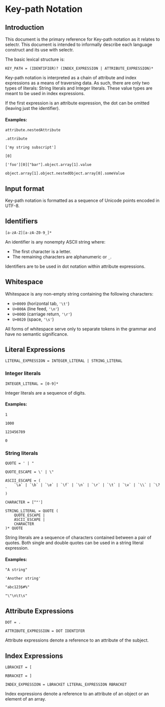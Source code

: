 # Key-path Notation

## Introduction

This document is the primary reference for Key-path notation as it relates to selectr. This document is intended to informally describe each language construct and its use with selectr.

The basic lexical structure is:

```
KEY_PATH = (IDENTIFIER)? (INDEX_EXPRESSION | ATTRIBUTE_EXPRESSION)*
```

Key-path notation is interpreted as a chain of attribute and index expressions as a means of traversing data. As such, there are only two types of literals: String literals and Integer literals. These value types are meant to be used in index expressions.

If the first expression is an attribute expression, the dot can be omitted (leaving just the identifier).

#### Examples:

```
attribute.nestedAttribute

.attribute

['my string subscript']

[0]

['foo'][0]["bar"].object.array[1].value

object.array[1].object.nestedObject.array[0].someValue
```

## Input format

Key-path notation is formatted as a sequence of Unicode points encoded in UTF-8.

## Identifiers

```
[a-zA-Z][a-zA-Z0-9_]*
```

An identifier is any nonempty ASCII string where:

- The first character is a letter.
- The remaining characters are alphanumeric or `_`.

Identifiers are to be used in dot notation within attribute expressions.

## Whitespace

Whitespace is any non-empty string containing the following characters:

- `U+0009` (horizontal tab, `'\t'`)
- `U+000A` (line feed, `'\n'`)
- `U+000D` (carriage return, `'\r'`)
- `U+0020` (space, `'\s'`)

All forms of whitespace serve only to separate tokens in the grammar and have no semantic significance.

## Literal Expressions

```
LITERAL_EXPRESSION = INTEGER_LITERAL | STRING_LITERAL
```

### Integer literals

```
INTEGER_LITERAL = [0-9]*
```

Integer literals are a sequence of digits.

#### Examples:

```
1

1000

123456789

0
```

### String literals

```
QUOTE = ' | "

QUOTE_ESCAPE = \' | \"

ASCII_ESCAPE = (
    `\a` | `\b` | `\e` | `\f` | `\n` | `\r` | `\t` | `\v` | `\\` | `\?`
)

CHARACTER = [^"']

STRING_LITERAL = QUOTE (
    QUOTE_ESCAPE |
    ASCII_ESCAPE |
    CHARACTER
)* QUOTE
```

String literals are a sequence of characters contained between a pair of quotes. Both single and double quotes can be used in a string literal expression.

#### Examples: 

```
"A string"

'Another string'

"abc123$#%"

"\"\n\t\s"
```

## Attribute Expressions

```
DOT = .

ATTRIBUTE_EXPRESSION = DOT IDENTIFER
```

Attribute expressions denote a reference to an attribute of the subject.

## Index Expressions

```
LBRACKET = [

RBRACKET = ]

INDEX_EXPRESSION = LBRACKET LITERAL_EXPRESSION RBRACKET
```

Index expressions denote a reference to an attribute of an object or an element of an array.
